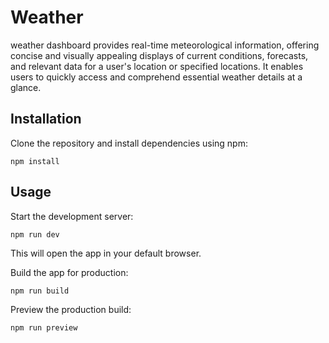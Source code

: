 # Weather

 weather dashboard provides real-time meteorological information, offering concise and visually appealing displays of current conditions, forecasts, and relevant data for a user's location or specified locations. It enables users to quickly access and comprehend essential weather details at a glance.

## Installation

Clone the repository and install dependencies using npm:

`npm install`

## Usage

Start the development server:

`npm run dev`

This will open the app in your default browser.

Build the app for production:

`npm run build`

Preview the production build:

`npm run preview`


